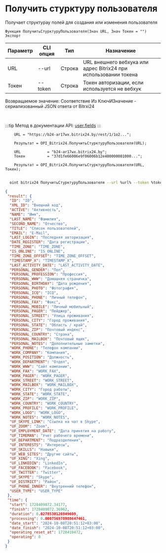 ﻿---
sidebar_position: 7
---

# Получить стурктуру пользователя
 Получает структурау полей для создания или изменения пользователя



`Функция ПолучитьСтурктуруПользователя(Знач URL, Знач Токен = "") Экспорт`

  | Параметр | CLI опция | Тип | Назначение |
  |-|-|-|-|
  | URL | --url | Строка | URL внешнего вебхука или адрес Bitrix24 при использовании токена |
  | Токен | --token | Строка | Токен авторизации, если используется не вебхук |

  
  Возвращаемое значение:   Соответствие Из КлючИЗначение - сериализованный JSON ответа от Bitrxi24

<br/>

:::tip
Метод в документации API: [user.fields](https://dev.1c-bitrix.ru/rest_help/users/user_fields.php)
:::
<br/>


```bsl title="Пример кода"
    URL = "https://b24-ar17wx.bitrix24.by/rest/1/1o2...";

    Результат = OPI_Bitrix24.ПолучитьСтурктуруПользователя(URL);

    URL            = "b24-ar17wx.bitrix24.by";
    Токен          = "37d1fe66006e9f06006b12e400000001000...";

    Результат = OPI_Bitrix24.ПолучитьСтурктуруПользователя(URL, Токен);
```



```sh title="Пример команды CLI"
    
  oint bitrix24 ПолучитьСтурктуруПользователя --url %url% --token %token%

```

```json title="Результат"
{
 "result": {
  "ID": "ID",
  "XML_ID": "Внешний код",
  "ACTIVE": "Активность",
  "NAME": "Имя",
  "LAST_NAME": "Фамилия",
  "SECOND_NAME": "Отчество",
  "TITLE": "Список пользователей",
  "EMAIL": "E-Mail",
  "LAST_LOGIN": "Последняя авторизация",
  "DATE_REGISTER": "Дата регистрации",
  "TIME_ZONE": "TIME_ZONE",
  "IS_ONLINE": "IS_ONLINE",
  "TIME_ZONE_OFFSET": "TIME_ZONE_OFFSET",
  "TIMESTAMP_X": "TIMESTAMP_X",
  "LAST_ACTIVITY_DATE": "LAST_ACTIVITY_DATE",
  "PERSONAL_GENDER": "Пол",
  "PERSONAL_PROFESSION": "Профессия",
  "PERSONAL_WWW": "Домашняя страничка",
  "PERSONAL_BIRTHDAY": "Дата рождения",
  "PERSONAL_PHOTO": "Фотография",
  "PERSONAL_ICQ": "ICQ",
  "PERSONAL_PHONE": "Личный телефон",
  "PERSONAL_FAX": "Факс",
  "PERSONAL_MOBILE": "Личный мобильный",
  "PERSONAL_PAGER": "Пейджер",
  "PERSONAL_STREET": "Улица проживания",
  "PERSONAL_CITY": "Город проживания",
  "PERSONAL_STATE": "Область / край",
  "PERSONAL_ZIP": "Почтовый индекс",
  "PERSONAL_COUNTRY": "Страна",
  "PERSONAL_MAILBOX": "Почтовый ящик",
  "PERSONAL_NOTES": "Дополнительные заметки",
  "WORK_PHONE": "Телефон компании",
  "WORK_COMPANY": "Компания",
  "WORK_POSITION": "Должность",
  "WORK_DEPARTMENT": "Отдел",
  "WORK_WWW": "Сайт компании",
  "WORK_FAX": "WORK_FAX",
  "WORK_PAGER": "WORK_PAGER",
  "WORK_STREET": "WORK_STREET",
  "WORK_MAILBOX": "WORK_MAILBOX",
  "WORK_CITY": "Город работы",
  "WORK_STATE": "WORK_STATE",
  "WORK_ZIP": "WORK_ZIP",
  "WORK_COUNTRY": "WORK_COUNTRY",
  "WORK_PROFILE": "WORK_PROFILE",
  "WORK_LOGO": "WORK_LOGO",
  "WORK_NOTES": "WORK_NOTES",
  "UF_SKYPE_LINK": "Ссылка на чат в Skype",
  "UF_ZOOM": "Zoom",
  "UF_EMPLOYMENT_DATE": "Дата принятия на работу",
  "UF_TIMEMAN": "Учет рабочего времени",
  "UF_DEPARTMENT": "Подразделения",
  "UF_INTERESTS": "Интересы",
  "UF_SKILLS": "Навыки",
  "UF_WEB_SITES": "Другие сайты",
  "UF_XING": "Xing",
  "UF_LINKEDIN": "LinkedIn",
  "UF_FACEBOOK": "Facebook",
  "UF_TWITTER": "Twitter",
  "UF_SKYPE": "Skype",
  "UF_DISTRICT": "Район",
  "UF_PHONE_INNER": "Внутренний телефон",
  "USER_TYPE": "USER_TYPE"
 },
 "time": {
  "start": 1728409872.34177,
  "finish": 1728409872.36962,
  "duration": 0.0278530120849609,
  "processing": 0.000756978988647461,
  "date_start": "2024-10-08T20:51:12+03:00",
  "date_finish": "2024-10-08T20:51:12+03:00",
  "operating_reset_at": 1728410472,
  "operating": 0
 }
}
```
